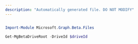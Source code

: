 ```yaml
---
description: "Automatically generated file. DO NOT MODIFY"
---
```


```powershell

Import-Module Microsoft.Graph.Beta.Files

Get-MgBetaDriveRoot -DriveId $driveId

```